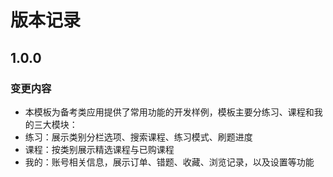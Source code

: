 # 版本记录


## 1.0.0

### 变更内容

- 本模板为备考类应用提供了常用功能的开发样例，模板主要分练习、课程和我的三大模块：
- 练习：展示类别分栏选项、搜索课程、练习模式、刷题进度
- 课程：按类别展示精选课程与已购课程
- 我的：账号相关信息，展示订单、错题、收藏、浏览记录，以及设置等功能